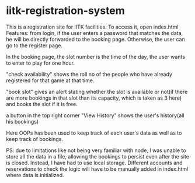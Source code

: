 # iitk-registration-system
This is a registration site for IITK facilities.
To access it, open index.html
Features:
  from login, if the user enters a password that matches the data, he will be directly forwarded to the booking page.
  Otherwise, the user can go to the register page.
  
  In the booking page, the slot number is the time of the day, the user wants to enter to play for one hour.
  
  "check availability" shows the roll no of the people who have already registered for that game at that time.
  
  "book slot" gives an alert stating whether the slot is available or not(if there are more bookings in that slot than its capacity, which is taken as 3 here) and books the slot if it is free.

  a button in the top right corner "View History" shows the user's history(all his bookings)

Here OOPs has been used to keep track of each user's data as well as to keep track of bookings.

PS: due to limitations like not being very familiar with node, I was unable to store all the data in a file, allowing the bookings to persist even after the site is closed. Instead, I have had to use local storage. Different accounts and reservations to check the logic will have to be manually added in index.html where data is initialized.
